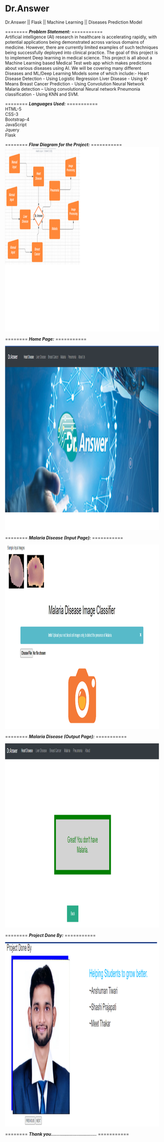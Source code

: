 # Dr.Answer
Dr.Answer || Flask || Machine Learning || Diseases Prediction Model

 ======== ***Problem Statement:*** =========== <br/>
Artificial intelligence (AI) research in healthcare is accelerating rapidly, with potential applications being demonstrated across various domains of medicine. However, there are currently limited examples of such techniques being successfully deployed into clinical practice.
The goal of this project is to implement Deep learning in medical science.
This project is all about a Machine Learning based Medical Test web app which makes predictions about various diseases using AI.
We will be covering many different Diseases and ML/Deep Learning Models some of which include:-
Heart Disease Detection - Using Logistic Regression
Liver Disease - Using K-Means
Breast Cancer Prediction - Using Convolution Neural Network
Malaria detection – Using convolutional Neural network
Pneumonia classification - Using KNN and SVM.


 ======== ***Languages Used:*** =========== <br/>
 HTML-5<br/>
CSS-3<br/>
Bootstrap-4<br/>
JavaScript<br/>
Jquery<br/>
Flask<br/>

 ======== ***Flow Diagram for the Project:*** =========== <br/>
<img src="/static/flow_diagram.png" width="850" height="600">


 ======== ***Home Page:*** =========== <br/>

<img src="/static/Home page.png" width="850" height="600">


 ======== ***Malaria Disease (Input Page):*** =========== <br/>

<img src="/static/malaria_input.png" width="850" height="600">


 ======== ***Malaria Disease (Output Page):*** =========== <br/>

<img src="/static/malaria_output.png" width="850" height="600">


 ======== ***Project Done By:*** =========== <br/>

<img src="/static/about_us.png" width="850" height="600">




 ======== ***Thank you................................*** =========== <br/>









